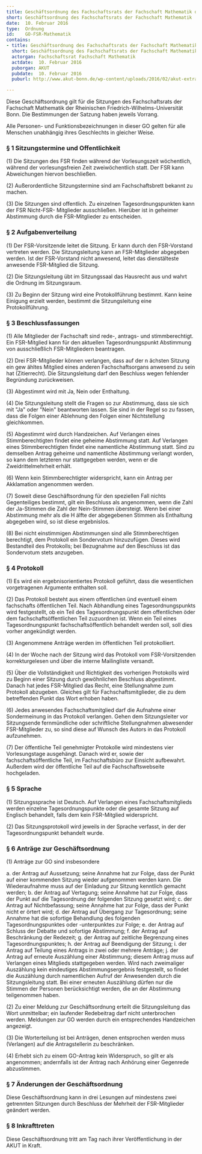 ```yaml
---
title: Geschäftsordnung des Fachschaftsrats der Fachschaft Mathematik der Rheinischen Friedrich-Wilhelms-Universität Bonn
short: Geschäftsordnung des Fachschaftsrats der Fachschaft Mathematik
date:  10. Februar 2016
type:  Ordnung
id:    GO-FSR-Mathematik
contains:
- title: Geschäftsordnung des Fachschaftsrats der Fachschaft Mathematik der Rheinischen Friedrich-Wilhelms-Universität Bonn
  short: Geschäftsordnung des Fachschaftsrats der Fachschaft Mathematik
  actorgan: Fachschaftsrat Fachschaft Mathematik
  actdate:  10. Februar 2016
  puborgan: AKUT
  pubdate:  10. Februar 2016
  puburl: http://www.akut-bonn.de/wp-content/uploads/2016/02/akut-extra__Gescha%CC%88ftsordnung-des-Fachschaftsrats-der-Fachschaft-Mathematik-der-Rheinischen-Friedrich-Wilhelms-Universita%CC%88t-Bonn.pdf

---
```


Diese Geschäftsordnung gilt für die Sitzungen des Fachschaftsrats der Fachschaft Mathematik der
Rheinischen Friedrich-Wilhelms-Universität Bonn. Die Bestimmungen der Satzung haben jeweils
Vorrang.

Alle Personen- und Funktionsbezeichnungen in dieser GO gelten für alle Menschen unabhängig ihres
Geschlechts in gleicher Weise.

### § 1 Sitzungstermine und Offentlichkeit

(1) Die Sitzungen des FSR finden während der Vorlesungszeit wöchentlich, während der vorlesungsfreien 
Zeit zweiwöchentlich statt. Der FSR kann Abweichungen hiervon beschließen.

(2) Außerordentliche Sitzungstermine sind am Fachschaftsbrett bekannt zu machen.

(3) Die Sitzungen sind offentlich.  ̈Zu einzelnen Tagesordnungspunkten kann der FSR Nicht-FSR-
Mitglieder ausschließen. Hierüber ist in geheimer Abstimmung durch die FSR-Mitglieder zu entscheiden.


### § 2 Aufgabenverteilung

 (1) Der FSR-Vorsitzende leitet die Sitzung. Er kann durch den FSR-Vorstand vertreten werden. Die
Sitzungsleitung kann an FSR-Mitglieder abgegeben werden. Ist der FSR-Vorstand nicht anwesend,
leitet das dienstälteste anwesende FSR-Mitglied die Sitzung.

(2) Die Sitzungsleitung übt im Sitzungssaal das Hausrecht aus und wahrt die Ordnung im Sitzungsraum.

(3) Zu Beginn der Sitzung wird eine Protokollführung bestimmt. Kann keine Einigung erzielt
werden, bestimmt die Sitzungsleitung eine Protokollführung.


### § 3 Beschlussfassungen

(1) Alle Mitglieder der Fachschaft sind rede-, antrags- und stimmberechtigt. Ein FSR-Mitglied
kann für den aktuellen Tagesordnungspunkt Abstimmung von ausschließlich FSR-Mitgliedern beantragen.

(2) Drei FSR-Mitglieder können verlangen, dass auf der n ̈achsten Sitzung ein gew ̈ahltes Mitglied
eines anderen Fachschaftsorgans anwesend zu sein hat (Zitierrecht). Die Sitzungsleitung darf den
Beschluss wegen fehlender Begründung zurückweisen.

(3) Abgestimmt wird mit Ja, Nein oder Enthaltung.

(4) Die Sitzungsleitung stellt die Fragen so zur Abstimmung, dass sie sich mit "Ja" oder "Nein"
beantworten lassen. Sie sind in der Regel so zu fassen, dass die Folgen einer Ablehnung den Folgen
einer Nichtstellung gleichkommen.

(5) Abgestimmt wird durch Handzeichen. Auf Verlangen eines Stimmberechtigten findet eine geheime 
Abstimmung statt. Auf Verlangen eines Stimmberechtigten findet eine namentliche Abstimmung
statt. Sind zu demselben Antrag geheime und namentliche Abstimmung verlangt worden, so kann
dem letzteren nur stattgegeben werden, wenn er die Zweidrittelmehrheit erhält.

(6) Wenn kein Stimmberechtigter widerspricht, kann ein Antrag per Akklamation angenommen
werden.

(7) Soweit diese Geschäftsordnung für den speziellen Fall nichts Gegenteiliges bestimmt, gilt ein
Beschluss als angenommen, wenn die Zahl der Ja-Stimmen die Zahl der Nein-Stimmen übersteigt.
Wenn bei einer Abstimmung mehr als die H ̈alfte der abgegebenen Stimmen als Enthaltung abgegeben 
wird, so ist diese ergebnislos.

(8) Bei nicht einstimmigen Abstimmungen sind alle Stimmberechtigen berechtigt, dem Protokoll
ein Sondervotum hinzuzufügen. Dieses wird Bestandteil des Protokolls; bei Bezugnahme auf den
Beschluss ist das Sondervotum stets anzugeben.


### § 4 Protokoll

(1) Es wird ein ergebnisorientiertes Protokoll geführt, dass die wesentlichen vorgetragenen Argumente 
enthalten soll.

(2) Das Protokoll besteht aus einem offentlichen ünd eventuell einem fachschafts ̈offentlichen Teil.
Nach Abhandlung eines Tagesordnungspunkts wird festgestellt, ob ein Teil des Tagesordnungspunkt
dem offentlichen öder dem fachschaftsöffentlichen Teil zuzuordnen ist. Wenn ein Teil eines Tagesordnungspunkt 
fachschaftsöffentlich behandelt werden soll, soll dies vorher angekündigt werden.

(3) Angenommene Anträge werden im  ̈offentlichen Teil protokolliert.

(4) In der Woche nach der Sitzung wird das Protokoll vom FSR-Vorsitzenden korrekturgelesen und
über die interne Mailingliste versandt.

(5) Über die Vollständigkeit und Richtigkeit des vorherigen Protokolls wird zu Beginn einer Sitzung
durch gewöhnlichen Beschluss abgestimmt. Danach hat jedes FSR-Mitglied das Recht, eine Stellungnahme 
zum Protokoll abzugeben. Gleiches gilt für Fachschaftsmitglieder, die zu dem betreffenden
Punkt das Wort erhoben haben.

(6) Jedes anwesendes Fachschaftsmitglied darf die Aufnahme einer Sondermeinung in das Protokoll 
verlangen. Gehen dem Sitzungsleiter vor Sitzungsende fernmündliche oder schriftliche Stellungnahmen 
abwesender FSR-Mitglieder zu, so sind diese auf Wunsch des Autors in das Protokoll
aufzunehmen.

(7) Der öffentliche Teil genehmigter Protokolle wird mindestens vier Vorlesungstage ausgehängt.
Danach wird er, sowie der fachschaftsöffentliche Teil, im Fachschaftsbüro zur Einsicht aufbewahrt.
Außerdem wird der öffentliche Teil auf die Fachschaftswebseite hochgeladen.


### § 5 Sprache

(1) Sitzungssprache ist Deutsch. Auf Verlangen eines Fachschaftsmitglieds werden einzelne Tagesordnungspunkte 
oder die gesamte Sitzung auf Englisch behandelt, falls dem kein FSR-Mitglied widerspricht.

(2) Das Sitzungsprotokoll wird jeweils in der Sprache verfasst, in der der Tagesordnungspunkt
behandelt wurde.


### § 6 Anträge zur Geschäftsordnung

(1) Anträge zur GO sind insbesondere

a. der Antrag auf Aussetzung; seine Annahme hat zur Folge, dass der Punkt auf einer kommenden
    Sitzung wieder aufgenommen werden kann. Die Wiederaufnahme muss auf der Einladung zur
    Sitzung kenntlich gemacht werden;
b. der Antrag auf Vertagung; seine Annahme hat zur Folge, dass der Punkt auf die Tagesordnung
    der folgenden Sitzung gesetzt wird;
c. der Antrag auf Nichtbefassung; seine Annahme hat zur Folge, dass der Punkt nicht er ̈ortert
    wird;
d. der Antrag auf Übergang zur Tagesordnung; seine Annahme hat die sofortige Behandlung des
    folgenden Tagesordnungspunktes oder -unterpunktes zur Folge;
e. der Antrag auf Schluss der Debatte und sofortige Abstimmung;
f. der Antrag auf Beschränkung der Redezeit;
g. der Antrag auf zeitliche Begrenzung eines Tagesordnungspunktes;
h. der Antrag auf Beendigung der Sitzung;
i. der Antrag auf Teilung eines Antrags in zwei oder mehrere Anträge;
j. der Antrag auf erneute Auszählung einer Abstimmung; diesem Antrag muss auf Verlangen
    eines Mitglieds stattgegeben werden. Wird nach zweimaliger Auszählung kein eindeutiges Abstimmungsergebnis 
    festgestellt, so findet die Auszählung durch namentlichen Aufruf der Anwesenden 
    durch die Sitzungsleitung statt. Bei einer erneuten Auszählung dürfen nur die Stimmen
    der Personen berücksichtigt werden, die an der Abstimmung teilgenommen haben.

(2) Zu einer Meldung zur Geschäftsordnung erteilt die Sitzungsleitung das Wort unmittelbar;
ein laufender Redebeitrag darf nicht unterbrochen werden. Meldungen zur GO werden durch ein
entsprechendes Handzeichen angezeigt.

(3) Die Worterteilung ist bei Anträgen, denen entsprochen werden muss (Verlangen) auf die Antragstellerin zu beschränken.

(4) Erhebt sich zu einem GO-Antrag kein Widerspruch, so gilt er als angenommen; andernfalls ist
der Antrag nach Anhörung einer Gegenrede abzustimmen.

### § 7 Änderungen der Geschäftsordnung

Diese Geschäftsordnung kann in drei Lesungen auf mindestens zwei getrennten Sitzungen durch
Beschluss der Mehrheit der FSR-Mitglieder geändert werden.


### § 8 Inkrafttreten

Diese Geschäftsordnung tritt am Tag nach ihrer Veröffentlichung in der AKUT in Kraft.
